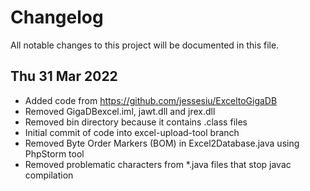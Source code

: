 # Changelog
All notable changes to this project will be documented in this file.

## Thu 31 Mar 2022

* Added code from https://github.com/jessesiu/ExceltoGigaDB
* Removed GigaDBexcel.iml, jawt.dll and jrex.dll
* Removed bin directory because it contains .class files
* Initial commit of code into excel-upload-tool branch
* Removed Byte Order Markers (BOM) in Excel2Database.java using PhpStorm tool
* Removed problematic characters from *.java files that stop javac compilation